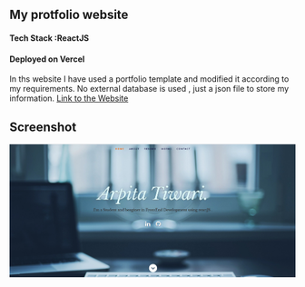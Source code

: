 ## My protfolio website
#### Tech Stack :ReactJS
#### Deployed on Vercel

In ths website I have used a portfolio template and modified it according to my requirements.
No external database is used , just a json file to store my information.
[Link to the Website](https://react-resume-template-master.now.sh/)

## Screenshot  
<img src="https://github.com/Arpita309/portfolio/blob/master/public/images/portfolio/portfolio.png">
